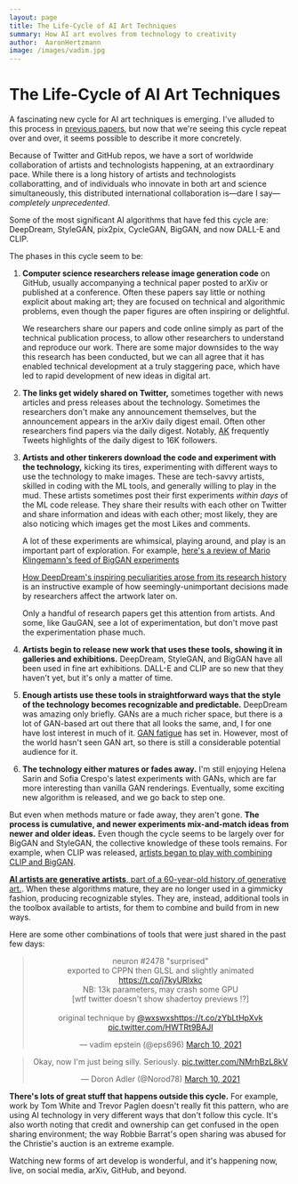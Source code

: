 ```yaml
---
layout: page
title: The Life-Cycle of AI Art Techniques
summary: How AI art evolves from technology to creativity
author:  AaronHertzmann
image: /images/vadim.jpg
---
```




# The Life-Cycle of AI Art Techniques

A fascinating new cycle for AI art techniques is emerging. I've alluded to this process in [previous papers](https://cacm.acm.org/magazines/2020/5/244330-computers-do-not-make-art-people-do/fulltext), but now that we're seeing this cycle repeat over and over, it seems possible to describe it more concretely.

Because of Twitter and GitHub repos, we have a sort of worldwide collaboration of artists and technologists happening, at an extraordinary pace. While there is a long history of artists and technologists collaboratting, and of individuals who innovate in both art and science simultaneously, this distributed international collaboration is—dare I say—_completely unprecedented_.

Some of the most significant AI algorithms that have fed this cycle are: DeepDream, StyleGAN, pix2pix, CycleGAN, BigGAN, and now DALL-E and CLIP.

The phases in this cycle seem to be:

1. **Computer science researchers release image generation code** on GitHub, usually accompanying a technical paper posted to arXiv or published at a conference.  Often these papers say little or nothing explicit about making art; they are focused on technical and algorithmic problems, even though the paper figures are often inspiring or delightful. 

   We researchers share our papers and code online simply as part of the technical publication process, to allow other researchers to understand and reproduce our work.   There are some major downsides to the way this research has been conducted, but we can all agree that it has enabled technical development at a truly staggering pace, which have led to rapid development of new ideas in digital art.


2. **The links get widely shared on Twitter,** sometimes together with news articles and press releases about the technology.  Sometimes the researchers don't make any announcement themselves, but the announcement appears in the arXiv daily digest email. Often other researchers find papers via the daily digest.  Notably, [AK](https://twitter.com/ak92501) frequently Tweets highlights of the daily digest to  16K followers. 


3. **Artists and other tinkerers download the code and experiment with the technology,** kicking its tires, experimenting with different ways to use the technology to make images.  These are tech-savvy artists, skilled in coding with the ML tools, and generally willing to play in the mud. These artists sometimes post their first experiments _within days_ of the ML code release.  They share their results with each other on Twitter and share information and ideas with each other; most likely, they are also noticing which images get the most Likes and comments.     


    A lot of these experiments are whimsical, playing around, and play is an important part of exploration.  For example, [here's a review of Mario Klingemann's feed of BigGAN experiments](https://hyperallergic.com/481969/an-ai-artists-twitter-feed-is-an-art-gallery/)

    [How DeepDream's inspiring peculiarities arose from its research history](/2020/12/29/deepdream.html) is an instructive example of how seemingly-unimportant decisions made by researchers affect the artwork later on. 

     Only a handful of research papers get this attention from artists. And some, like GauGAN, see a lot of experimentation, but don't move past the experimentation phase much.


4. **Artists begin to release new work that uses these tools, showing it in galleries and exhibitions.** DeepDream, StyleGAN, and BigGAN have all been used in fine art exhibitions. DALL-E and CLIP are so new that they haven't yet, but it's only a matter of time.

5. **Enough artists use these tools in straightforward ways that the style of the technology becomes recognizable and predictable.** DeepDream was amazing only briefly. GANs are a much richer space, but there is a lot of GAN-based art out there that all looks the same, and, I for one have lost interest in much of it. [GAN fatigue](https://www.mitpressjournals.org/doi/abs/10.1162/leon_a_01930) has set in.  However, most of the world hasn't seen GAN art, so there is still a considerable potential audience for it.

6. **The technology either matures or fades away.** 
I'm still enjoying Helena Sarin and Sofia Crespo's latest experiments with GANs, which are far more interesting than vanilla GAN renderings. Eventually, some exciting new algorithm is released, and we go back to step one.

But even when methods mature or fade away, they aren't gone. 
**The process is cumulative, and newer experiments mix-and-match ideas from newer and older ideas.**  Even though the cycle seems to be largely over for BigGAN and StyleGAN, the collective knowledge of these tools remains. For example, when CLIP was released, [artists began to play with combining CLIP and BigGAN](https://twitter.com/advadnoun/status/1351038053033406468?s=20). 

[**AI artists are generative artists**, part of a 60-year-old history of generative art.](https://www.artnews.com/art-in-america/features/generative-art-tools-flash-processing-neural-networks-1202674657/). 
When these algorithms mature, they are no longer used in a gimmicky fashion, producing recognizable styles. They are, instead, additional tools in the toolbox available to artists, for them to combine and build from in new ways.

Here are some other combinations of tools that were just shared in the past few days:

<center>
<blockquote class="twitter-tweet"><p lang="en" dir="ltr">neuron #2478 &quot;surprised&quot;<br>exported to CPPN then GLSL and slightly animated <a href="https://t.co/j7kyURlxkc">https://t.co/j7kyURlxkc</a><br>NB: 13k parameters, may crash some GPU<br>[wtf twitter doesn&#39;t show shadertoy previews !?]<br><br>original technique by <a href="https://twitter.com/wxswxs?ref_src=twsrc%5Etfw">@wxswxs</a><a href="https://t.co/zYbLtHpXvk">https://t.co/zYbLtHpXvk</a> <a href="https://t.co/HWTRt9BAJI">pic.twitter.com/HWTRt9BAJI</a></p>&mdash; vadim epstein (@eps696) <a href="https://twitter.com/eps696/status/1369460655846264835?ref_src=twsrc%5Etfw">March 10, 2021</a></blockquote> <script async src="https://platform.twitter.com/widgets.js" charset="utf-8"></script>
</center>

<center>
<blockquote class="twitter-tweet"><p lang="en" dir="ltr">Okay, now I&#39;m just being silly. Seriously. <a href="https://t.co/NMrhBzL8kV">pic.twitter.com/NMrhBzL8kV</a></p>&mdash; Doron Adler (@Norod78) <a href="https://twitter.com/Norod78/status/1369546359695630337?ref_src=twsrc%5Etfw">March 10, 2021</a></blockquote> <script async src="https://platform.twitter.com/widgets.js" charset="utf-8"></script>
</center>

**There's lots of great stuff that happens outside this cycle.** For example, work by Tom White and Trevor Paglen doesn't really fit this pattern, who are  using AI technology in very different ways that don't follow this cycle.  It's also worth noting that credit and ownership can get confused in the open sharing environment; the way Robbie Barrat's open sharing was abused for the Christie's auction is an extreme example.

Watching new forms of art develop is wonderful, and it's happening now, live, on social media, arXiv, GitHub, and beyond.